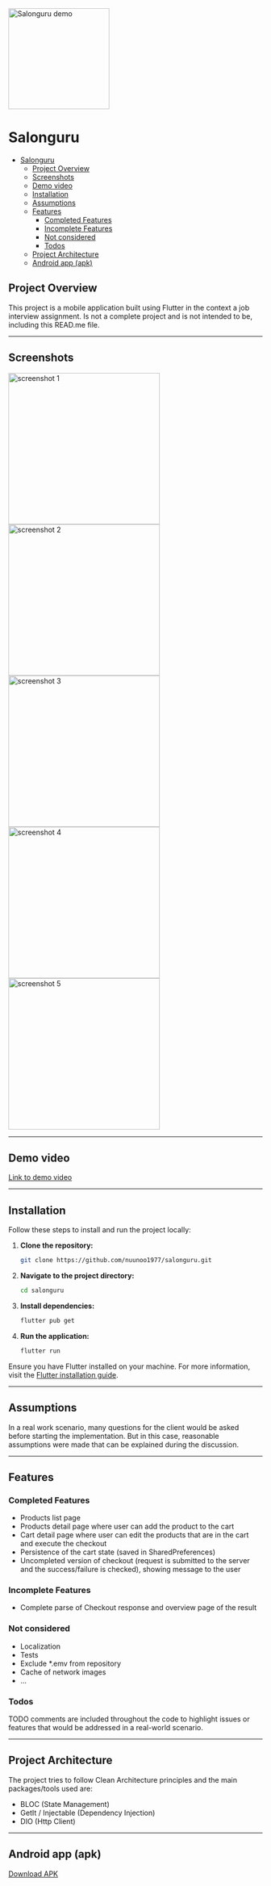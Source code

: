 <img src="assets/icon/icon.png" alt="Salonguru demo" width="200"/>

# Salonguru

<!-- TOC -->

- [Salonguru](#salonguru)
  - [Project Overview](#project-overview)
  - [Screenshots](#screenshots)
  - [Demo video](#demo-video)
  - [Installation](#installation)
  - [Assumptions](#assumptions)
  - [Features](#features)
    - [Completed Features](#completed-features)
    - [Incomplete Features](#incomplete-features)
    - [Not considered](#not-considered)
    - [Todos](#todos)
  - [Project Architecture](#project-architecture)
  - [Android app (apk)](#android-app-apk)

<!-- /TOC -->


## Project Overview

This project is a mobile application built using Flutter in the context a job interview assignment. Is not a complete project and is not intended to be, including this READ.me file.

---

## Screenshots

<img src="demo/1.jpg" alt="screenshot 1" width="300"/>
<img src="demo/2.jpg" alt="screenshot 2" width="300"/>
<img src="demo/3.jpg" alt="screenshot 3" width="300"/>
<img src="demo/4.jpg" alt="screenshot 4" width="300"/>
<img src="demo/5.jpg" alt="screenshot 5" width="300"/>


---

## Demo video

[Link to demo video](demo/demo.mp4)

---

## Installation

Follow these steps to install and run the project locally:

1. **Clone the repository:**

   ```bash
   git clone https://github.com/nuunoo1977/salonguru.git
   ```

2. **Navigate to the project directory:**

   ```bash
   cd salonguru
   ```

3. **Install dependencies:**

   ```bash
   flutter pub get
   ```

4. **Run the application:**

   ```bash
   flutter run
   ```

Ensure you have Flutter installed on your machine. For more information, visit the [Flutter installation guide](https://flutter.dev/docs/get-started/install).


---

## Assumptions

In a real work scenario, many questions for the client would be asked before starting the implementation. But in this case, reasonable assumptions were made that can be explained during the discussion.

---

## Features

### Completed Features

- Products list page
- Products detail page where user can add the product to the cart
- Cart detail page where user can edit the products that are in the cart and execute the checkout
- Persistence of the cart state (saved in SharedPreferences)
- Uncompleted version of checkout (request is submitted to the server and the success/failure is checked), showing message to the user

### Incomplete Features

- Complete parse of Checkout response and overview page of the result

### Not considered

- Localization
- Tests
- Exclude *.emv from repository
- Cache of network images
- ...

### Todos

TODO comments are included throughout the code to highlight issues or features that would be addressed in a real-world scenario.

---

## Project Architecture

The project tries to follow Clean Architecture principles and the main packages/tools used are:

* BLOC (State Management)
* GetIt / Injectable (Dependency Injection)
* DIO (Http Client)


---

## Android app (apk)

[Download APK](demo/salonkee.apk)

